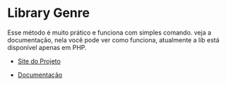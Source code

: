 # Library Genre

Esse método é muito prático e funciona com simples comando. veja a documentação, nela você pode ver como funciona, atualmente a lib está disponível apenas em PHP.

* [Site do Projeto](http://davinyvidal.divulgue.info/library_genre/)
  
* [Documentação](http://davinyvidal.divulgue.info/library_genre/#documenta%C3%A7%C3%A3o)



